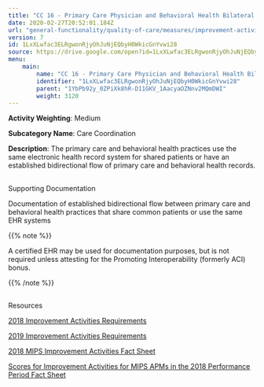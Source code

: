 ```yaml
---
title: "CC 16 - Primary Care Physician and Behavioral Health Bilateral Electronic Exchange of Information for Shared Patients"
date: 2020-02-27T20:52:01.184Z
url: "general-functionality/quality-of-care/measures/improvement-activities-measures/2018-improvement-activities/cc-16-primary-care-physician-and-behavioral-health-bilateral-electronic-exchange-of-information-for-.html"
version: 7
id: 1LxXLwfac3ELRgwonRjyOhJuNjEQbyH0WkicGnYvwi28
source: https://drive.google.com/open?id=1LxXLwfac3ELRgwonRjyOhJuNjEQbyH0WkicGnYvwi28
menu:
    main:
        name: "CC 16 - Primary Care Physician and Behavioral Health Bilateral Electronic Exchange of Information for Shared Patients"
        identifier: "1LxXLwfac3ELRgwonRjyOhJuNjEQbyH0WkicGnYvwi28"
        parent: "1YbPb92y_0ZPiXk8hR-D11GKV_1AacyaOZNnv2MQmDWI"
        weight: 3120
---
```









**Activity Weighting**: Medium

**Subcategory Name**: Care Coordination

**Description**: The primary care and behavioral health practices use the same electronic health record system for shared patients or have an established bidirectional flow of primary care and behavioral health records.







## 

Supporting Documentation

Documentation of established bidirectional flow between primary care and behavioral health practices that share common patients or use the same EHR systems

{{% note %}}

A certified EHR may be used for documentation purposes, but is not required unless attesting for the Promoting Interoperability (formerly ACI) bonus.

{{% /note %}}


## 

Resources

[2018 Improvement Activities Requirements](https://qpp.cms.gov/mips/improvement-activities?py=2018)

[2019 Improvement Activities Requirements](https://qpp.cms.gov/mips/improvement-activities?py=2019)

[2018 MIPS Improvement Activities Fact Sheet](https://qpp.cms.gov/resource/2018%20MIPS%20Improvement%20Activities%20Fact%20Sheet)

[Scores for Improvement Activities for MIPS APMs in the 2018 Performance Period Fact Sheet](https://qpp.cms.gov/resource/2018%20MIPS%20APMs%20improvement%20Activities%20scores%20fact%20sheet)

